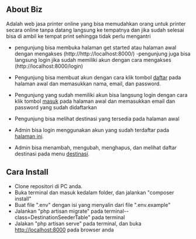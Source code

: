 
## About Biz

Adalah web jasa printer online yang bisa memudahkan orang untuk printer secara online tanpa datang langsung ke tempatnya dan jika sudah selesai bisa di ambil ke tempat print sehingga tidak perlu mengantri 
- pengunjung bisa membuka halaman get started atau halaman awal dengan mengakses (http://http://localhost:8000/)
-pengunjung juga bisa langsung login jika sudah memiliki akun dengan cara mengakses (http://localhost:8000/login)

- Pengunjung bisa membuat akun dengan cara klik tombol [daftar](http://localhost:8000/register) pada halaman awal dan memasukkan nama, email, dan password.
- Pengunjung yang sudah memiliki akun bisa langsung login dengan cara klik tombol [masuk](http://localhost:8000/login) pada halaman awal dan memasukkan email dan password yang sudah didaftarkan
- Pengunjung bisa melihat destinasi yang tersedia pada halaman awal
- Admin bisa login menggunakan akun yang sudah terdaftar pada [halaman ini](http://localhost:8000/login/admin).
- Admin bisa menambah, mengubah, menghapus, dan melihat daftar destinasi pada menu [destinasi](http://localhost:8000/admin/destination).

## Cara Install

- Clone repositori di PC anda.
- Buka terminal dan masuk kedalam folder, dan jalankan "composer install"
- Buat file ".env" dengan isi yang menyalin dari file ".env.example"
- Jalankan "php artisan migrate" pada terminal--class=DestinationSeederTable" pada terminal
- Jalakan "php artisan serve" pada terminal, dan buka [http://localhost:8000](http://localhost:8000) pada browser anda

